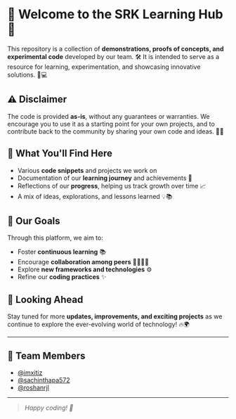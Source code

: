 # 👋 Welcome to the **SRK Learning Hub** 🚀

This repository is a collection of **demonstrations, proofs of concepts, and experimental code** developed by our team. 🛠️ It is intended to serve as a resource for learning, experimentation, and showcasing innovative solutions. 🚀💻

## ⚠️ Disclaimer

The code is provided **as-is**, without any guarantees or warranties. We encourage you to use it as a starting point for your own projects, and to contribute back to the community by sharing your own code and ideas. 🤝✨

## 📂 What You'll Find Here

- Various **code snippets** and projects we work on
- Documentation of our **learning journey** and achievements 🌱
- Reflections of our **progress**, helping us track growth over time 📈
- A mix of ideas, explorations, and lessons learned 💡📚

## 🎯 Our Goals

Through this platform, we aim to:

- Foster **continuous learning** 📚
- Encourage **collaboration among peers** 🧑‍💻👩‍💻
- Explore **new frameworks and technologies** ⚙️
- Refine our **coding practices** ✨

## 🚀 Looking Ahead

Stay tuned for more **updates, improvements, and exciting projects** as we continue to explore the ever-evolving world of technology! 🔥🌍

---

## 👥 Team Members

- [@imxitiz](https://github.com/imxitiz)
- [@sachinthapa572](https://github.com/sachinthapa572)
- [@roshanrjl](https://github.com/roshanrjl)

---

> _Happy coding! 🚀_



